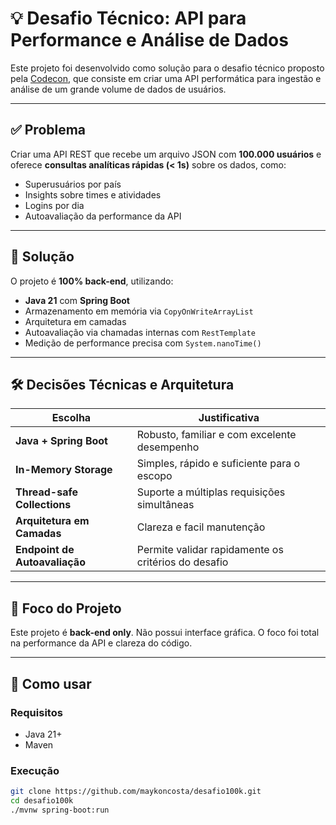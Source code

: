 # 💡 Desafio Técnico: API para Performance e Análise de Dados

Este projeto foi desenvolvido como solução para o desafio técnico proposto pela [Codecon](https://github.com/codecon-dev/desafio-1-1s-vs-3j), que consiste em criar uma API performática para ingestão e análise de um grande volume de dados de usuários.

---

## ✅ Problema

Criar uma API REST que recebe um arquivo JSON com **100.000 usuários** e oferece **consultas analíticas rápidas (< 1s)** sobre os dados, como:
- Superusuários por país
- Insights sobre times e atividades
- Logins por dia
- Autoavaliação da performance da API

---

## 🧩 Solução

O projeto é **100% back-end**, utilizando:
- **Java 21** com **Spring Boot**
- Armazenamento em memória via `CopyOnWriteArrayList`
- Arquitetura em camadas
- Autoavaliação via chamadas internas com `RestTemplate`
- Medição de performance precisa com `System.nanoTime()`

---

## 🛠️ Decisões Técnicas e Arquitetura

| Escolha | Justificativa |
|--------|----------------|
| **Java + Spring Boot** | Robusto, familiar e com excelente desempenho |
| **In-Memory Storage** | Simples, rápido e suficiente para o escopo |
| **Thread-safe Collections** | Suporte a múltiplas requisições simultâneas |
| **Arquitetura em Camadas** | Clareza e facil manutenção|
| **Endpoint de Autoavaliação** | Permite validar rapidamente os critérios do desafio |

---

## 📂 Foco do Projeto

Este projeto é **back-end only**. Não possui interface gráfica. O foco foi total na performance da API e clareza do código.

---

## 🧪 Como usar

### Requisitos
- Java 21+
- Maven

### Execução

```bash
git clone https://github.com/maykoncosta/desafio100k.git
cd desafio100k
./mvnw spring-boot:run
